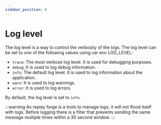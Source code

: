 ```yaml
---
sidebar_position: 8
---
```

# Log level

The log level is a way to control the verbosity of the logs. The log level can be set to one of the following values using var env LOG_LEVEL:

- `trace`: The most verbose log level. It is used for debugging purposes.
- `debug`: It is used to log debug information.
- `info`: The default log level. It is used to log information about the application.
- `warn`: It is used to log warnings.
- `error`: It is used to log errors.

By default, the log level is set to `info`.

:::warning
As replay forge is a tools to manage logs, it will not flood itself with logs. Before logging there is a filter that prevents sending the same message multiple times within a 30 second window.
:::

